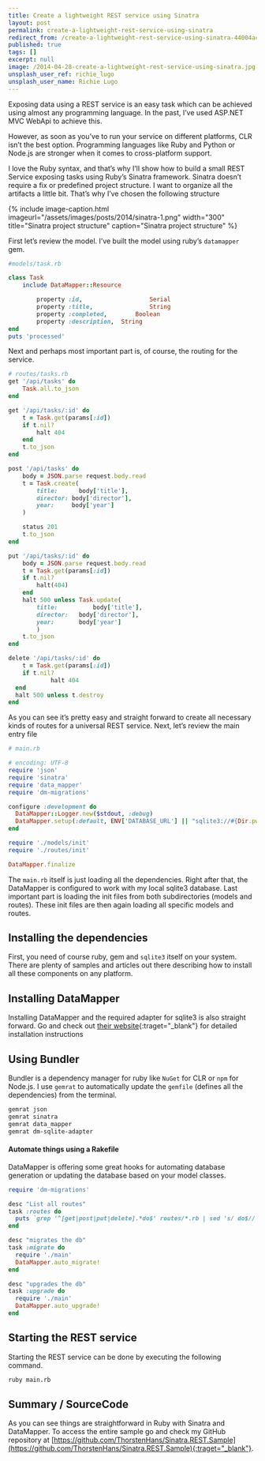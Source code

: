 ```yaml
---
title: Create a lightweight REST service using Sinatra
layout: post
permalink: create-a-lightweight-rest-service-using-sinatra
redirect_from: /create-a-lightweight-rest-service-using-sinatra-44004ac02caf
published: true
tags: []
excerpt: null
image: /2014-04-28-create-a-lightweight-rest-service-using-sinatra.jpg
unsplash_user_ref: richie_lugo
unsplash_user_name: Richie Lugo
---
```


Exposing data using a REST service is an easy task which can be achieved using almost any programming language. In the past, I’ve used ASP.NET MVC WebApi to achieve this.

However, as soon as you’ve to run your service on different platforms, CLR isn’t the best option. Programming languages like Ruby and Python or Node.js are stronger when it comes to cross-platform support.

I love the Ruby syntax, and that’s why I’ll show how to build a small REST Service exposing tasks using Ruby’s Sinatra framework. Sinatra doesn’t require a fix or predefined project structure. I want to organize all the artifacts a little bit. That’s why I’ve chosen the following structure

{% include image-caption.html imageurl="/assets/images/posts/2014/sinatra-1.png" width="300"
title="Sinatra project structure" caption="Sinatra project structure" %}

First let’s review the model. I’ve built the model using ruby’s `datamapper` gem.

```ruby
#models/task.rb

class Task
	include DataMapper::Resource

		property :id, 					Serial
		property :title, 				String
		property :completed,		Boolean
		property :description,	String
end	
puts 'processed'

```

Next and perhaps most important part is, of course, the routing for the service.

```ruby
# routes/tasks.rb
get '/api/tasks' do
	Task.all.to_json
end

get '/api/tasks/:id' do
	t = Task.get(params[:id])
	if t.nil?
		halt 404
	end
	t.to_json
end

post '/api/tasks' do
	body = JSON.parse request.body.read
	t = Task.create(
		title: 		body['title'],
		director: body['director'],
		year:     body['year']
	)

	status 201
	t.to_json	
end

put '/api/tasks/:id' do
	body = JSON.parse request.body.read
	t = Task.get(params[:id])
	if t.nil?
		halt(404)
	end
	halt 500 unless Task.update(
		title: 			body['title'],
		director: 	body['director'],
		year:       body['year'] 
		)
	t.to_json
end

delete '/api/tasks/:id' do
	t = Task.get(params[:id])
	if t.nil?
			halt 404
  end
  halt 500 unless t.destroy
end

```

As you can see it’s pretty easy and straight forward to create all necessary kinds of routes for a universal REST service. Next, let’s review the main entry file

```ruby
# main.rb

# encoding: UTF-8
require 'json'
require 'sinatra'
require 'data_mapper'
require 'dm-migrations'

configure :development do
  DataMapper::Logger.new($stdout, :debug)
  DataMapper.setup(:default, ENV['DATABASE_URL'] || "sqlite3://#{Dir.pwd}/development.db")
end 

require './models/init' 
require './routes/init'

DataMapper.finalize

```

The `main.rb` itself is just loading all the dependencies. Right after that, the DataMapper is configured to work with my local sqlite3 database. Last important part is loading the init files from both subdirectories (models and routes). These init files are then again loading all specific models and routes.

## Installing the dependencies

First, you need of course ruby, gem and `sqlite3` itself on your system. There are plenty of samples and articles out there describing how to install all these components on any platform.

## Installing DataMapper

Installing DataMapper and the required adapter for sqlite3 is also straight forward. Go and check out [their website](http://datamapper.org){:traget="_blank"} for detailed installation instructions

## Using Bundler

Bundler is a dependency manager for ruby like `NuGet` for CLR or `npm` for Node.js. I use `gemrat` to automatically update the `gemfile` (defines all the dependencies) from the terminal.

```bash
gemrat json
gemrat sinatra
gemrat data_mapper
gemrat dm-sqlite-adapter

```

#### Automate things using a Rakefile

DataMapper is offering some great hooks for automating database generation or updating the database based on your model classes.

```ruby
require 'dm-migrations'

desc "List all routes"
task :routes do
  puts `grep '^[get|post|put|delete].*do$' routes/*.rb | sed 's/ do$//'`
end

desc "migrates the db"
task :migrate do
  require './main'
  DataMapper.auto_migrate!
end

desc "upgrades the db"
task :upgrade do
  require './main'
  DataMapper.auto_upgrade! 
end

```

## Starting the REST service

Starting the REST service can be done by executing the following command.

```bash
ruby main.rb

```

## Summary / SourceCode

As you can see things are straightforward in Ruby with Sinatra and DataMapper. To access the entire sample go and check my GitHub repository at [https://github.com/ThorstenHans/Sinatra.REST.Sample](https://github.com/ThorstenHans/Sinatra.REST.Sample){:traget="_blank"}.


